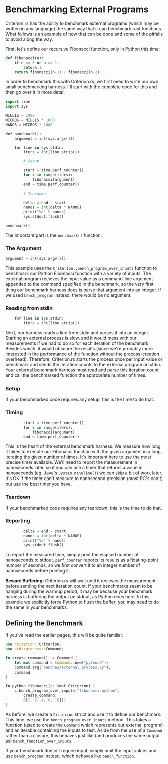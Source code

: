 # Benchmarking External Programs

Criterion.rs has the ability to benchmark external programs (which may be written in any language) the same way that it can benchmark rust functions. What follows is an example of how that can be done and some of the pitfalls to avoid along the way.

First, let's define our recursive Fibonacci function, only in Python this time:

```python
def fibonacci(n):
    if n == 0 or n == 1:
        return 1
    return fibonacci(n-1) + fibonacci(n-2)
```

In order to benchmark this with Criterion.rs, we first need to write our own small benchmarking harness. I'll start with the complete code for this and then go over it in more detail:

```python
import time
import sys

MILLIS = 1000
MICROS = MILLIS * 1000
NANOS = MICROS * 1000

def benchmark():
    argument = int(sys.argv[1])

    for line in sys.stdin:
        iters = int(line.strip())

        # Setup

        start = time.perf_counter()
        for x in range(iters):
            fibonacci(argument)
        end = time.perf_counter()

        # Teardown

        delta = end - start
        nanos = int(delta * NANOS)
        print("%d" % nanos)
        sys.stdout.flush()

benchmark()
```

The important part is the `benchmark()` function.

### The Argument

```python
argument = int(sys.argv[1])
```

This example uses the `Criterion::bench_program_over_inputs` function to benchmark our Python Fibonacci function with a variety of inputs. The external program recieves the input value as a command-line argument appended to the command specified in the benchmark, so the very first thing our benchmark harness does is parse that argument into an integer. If we used `bench_program` instead, there would be no argument.

### Reading from stdin

```python
    for line in sys.stdin:
        iters = int(line.strip())
```

Next, our harness reads a line from stdin and parses it into an integer. Starting an external process is slow, and it would mess with our measurements if we had to do so for each iteration of the benchmark. Besides which, it would obscure the results (since we're probably more interested in the performance of the function without the process-creation overhead). Therefore, Criterion.rs starts the process once per input value or benchmark and sends the iteration counts to the external program on stdin. Your external benchmark harness must read and parse this iteration count and call the benchmarked function the appropriate number of times.

### Setup

If your benchmarked code requires any setup, this is the time to do that.

### Timing

```python
        start = time.perf_counter()
        for x in range(iters):
            fibonacci(argument)
        end = time.perf_counter()
```

This is the heart of the external benchmark harness. We measure how long it takes to execute our Fibonacci function with the given argument in a loop, iterating the given number of times. It's important here to use the most precise timer available. We'll need to report the measurement in nanoseconds later, so if you can use a timer that returns a value in nanoseconds (eg. Java's `System.nanoTime()`) we can skip a bit of work later. It's OK if the timer can't measure to nanosecond precision (most PC's can't) but use the best timer you have.

### Teardown

If your benchmarked code requires any teardown, this is the time to do that.

### Reporting

```python
        delta = end - start
        nanos = int(delta * NANOS)
        print("%d" % nanos)
        sys.stdout.flush()
```

To report the measured time, simply print the elapsed number of nanoseconds to stdout. `perf_counter` reports its results as a floating-point number of seconds, so we first convert it to an integer number of nanoseconds before printing it.

**Beware Buffering:** Criterion.rs will wait until it recieves the measurement before sending the next iteration count. If your benchmarks seem to be hanging during the warmup period, it may be because your benchmark harness is buffering the output on stdout, as Python does here. In this example we explicitly force Python to flush the buffer; you may need to do the same in your benchmarks.

## Defining the Benchmark

If you've read the earlier pages, this will be quite familiar.

```rust
use criterion::Criterion;
use std::process::Command;

fn create_command() -> Command {
    let mut command = Command::new("python3");
    command.arg("benches/external_process.py");
    command
}

fn python_fibonacci(c: &mut Criterion) {
    c.bench_program_over_inputs("fibonacci-python",
        create_command,
        &[1, 2, 4, 8, 16]);
}
```

As before, we create a `Criterion` struct and use it to define our benchmark. This time, we use the `bench_program_over_inputs` method. This takes a function (used to create the `Command` which represents our external program) and an iterable containing the inputs to test. Aside from the use of a `Command` rather than a closure, this behaves just like (and produces the same output as) `bench_function_over_inputs`.

If your benchmark doesn't require input, simply omit the input values and use `bench_program` instead, which behaves like `bench_function`.